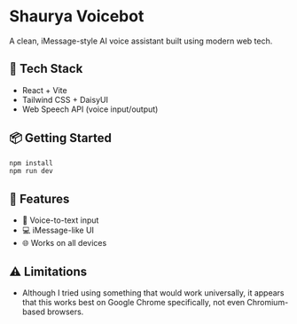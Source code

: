 # Shaurya Voicebot

A clean, iMessage-style AI voice assistant built using modern web tech.

## 🚀 Tech Stack
- React + Vite
- Tailwind CSS + DaisyUI
- Web Speech API (voice input/output)
  
## 📦 Getting Started

```bash
npm install
npm run dev
```

## 🔧 Features
- 🎤 Voice-to-text input
- 💻 iMessage-like UI
- 🌐 Works on all devices

## ⚠ Limitations
- Although I tried using something that would work universally, it appears that this works best on Google Chrome specifically, not even Chromium-based browsers.
